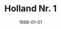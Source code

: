 ---
type: collaboration
title: Holland Nr. 1
artist: Offside
date: 1998-01-01
img: /images/collaborations/offside.jpg
permalink: /music/collaborations/:title/
discs:
  - tracks:
    - Holland Nr. 1
    - title: Holland Nr. 1
      subtitle: Instrumentale Versie
---
